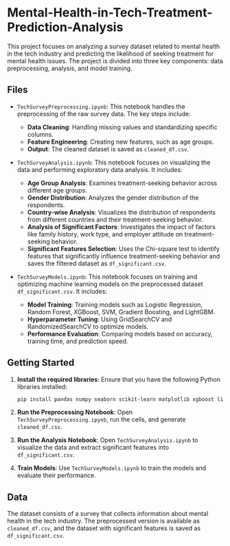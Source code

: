 # Mental-Health-in-Tech-Treatment-Prediction-Analysis



This project focuses on analyzing a survey dataset related to mental health in the tech industry and predicting the likelihood of seeking treatment for mental health issues. The project is divided into three key components: data preprocessing, analysis, and model training.

## Files

- `TechSurveyPreprocessing.ipynb`: This notebook handles the preprocessing of the raw survey data. The key steps include:
  - **Data Cleaning**: Handling missing values and standardizing specific columns.
  - **Feature Engineering**: Creating new features, such as age groups.
  - **Output**: The cleaned dataset is saved as `cleaned_df.csv`.

- `TechSurveyAnalysis.ipynb`: This notebook focuses on visualizing the data and performing exploratory data analysis. It includes:
  - **Age Group Analysis**: Examines treatment-seeking behavior across different age groups.
  - **Gender Distribution**: Analyzes the gender distribution of the respondents.
  - **Country-wise Analysis**: Visualizes the distribution of respondents from different countries and their treatment-seeking behavior.
  - **Analysis of Significant Factors**: Investigates the impact of factors like family history, work type, and employer attitude on treatment-seeking behavior.
  - **Significant Features Selection**: Uses the Chi-square test to identify features that significantly influence treatment-seeking behavior and saves the filtered dataset as `df_significant.csv`.

- `TechSurveyModels.ipynb`: This notebook focuses on training and optimizing machine learning models on the preprocessed dataset `df_significant.csv`. It includes:
  - **Model Training**: Training models such as Logistic Regression, Random Forest, XGBoost, SVM, Gradient Boosting, and LightGBM.
  - **Hyperparameter Tuning**: Using GridSearchCV and RandomizedSearchCV to optimize models.
  - **Performance Evaluation**: Comparing models based on accuracy, training time, and prediction speed.

## Getting Started

1. **Install the required libraries**: Ensure that you have the following Python libraries installed:
    ```bash
    pip install pandas numpy seaborn scikit-learn matplotlib xgboost lightgbm
    ```

2. **Run the Preprocessing Notebook**: Open `TechSurveyPreprocessing.ipynb`, run the cells, and generate `cleaned_df.csv`.

3. **Run the Analysis Notebook**: Open `TechSurveyAnalysis.ipynb` to visualize the data and extract significant features into `df_significant.csv`.

4. **Train Models**: Use `TechSurveyModels.ipynb` to train the models and evaluate their performance.

## Data

The dataset consists of a survey that collects information about mental health in the tech industry. The preprocessed version is available as `cleaned_df.csv`, and the dataset with significant features is saved as `df_significant.csv`.


